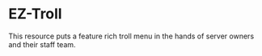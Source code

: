 # EZ-Troll
This resource puts a feature rich troll menu in the hands of server owners and their staff team.
